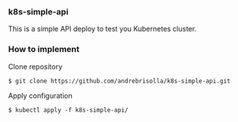 ### k8s-simple-api
This is a simple API deploy to test you Kubernetes cluster.

### How to implement
Clone repository
```shell
$ git clone https://github.com/andrebrisolla/k8s-simple-api.git
```

Apply configuration
```shell
$ kubectl apply -f k8s-simple-api/
```